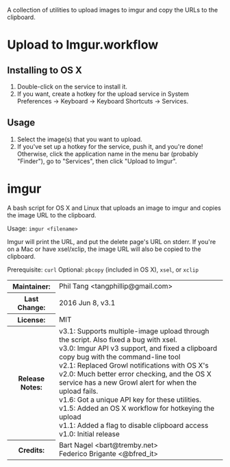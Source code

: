 A collection of utilities to upload images to imgur and copy the URLs to the clipboard.

# Upload to Imgur.workflow

## Installing to OS X

1. Double-click on the service to install it.
2. If you want, create a hotkey for the upload service in
   System Preferences -> Keyboard -> Keyboard Shortcuts -> Services.

## Usage

1.  Select the image(s) that you want to upload.
2. If you've set up a hotkey for the service, push it, and you're done!  
Otherwise, click the application name in the menu bar (probably "Finder"),
    go to "Services", then click "Upload to Imgur".

# imgur

A bash script for OS X and Linux that uploads an image to imgur and copies 
the image URL to the clipboard.

Usage: `imgur <filename>`

Imgur will print the URL, and put the delete page's URL on stderr. If
you're on a Mac or have xsel/xclip, the image URL will also be copied
to the clipboard.

Prerequisite: `curl`
    Optional: `pbcopy` (included in OS X), `xsel`, or `xclip`

<table>
<tr>
    <th>Maintainer:</th>
    <td>Phil Tang &lt;tangphillip@gmail.com&gt;</td>
</tr>
<tr>
    <th>Last Change:</th>
    <td>2016 Jun 8, v3.1</td>
</tr>
<tr>
    <th>License:</th>
    <td>MIT</td>
</tr>
<tr>
    <th>Release Notes:</th>
    <td>v3.1: Supports multiple-image upload through the script. Also fixed a bug with xsel.
        <br>v3.0: Imgur API v3 support, and fixed a clipboard copy bug with the command-line tool
        <br>v2.1: Replaced Growl notifications with OS X's
        <br> v2.0: Much better error checking, and the OS X service has a new Growl alert for when the upload fails.
        <br> v1.6: Got a unique API key for these utilities.
        <br> v1.5: Added an OS X workflow for hotkeying the upload
        <br> v1.1: Added a flag to disable clipboard access
        <br> v1.0: Initial release</td>
</tr>
<tr>
    <th>Credits:</th>
    <td> Bart Nagel &lt;bart@tremby.net&gt;
        <br> Federico Brigante &lt;@bfred_it&gt;</td>
</tr>
</table>
